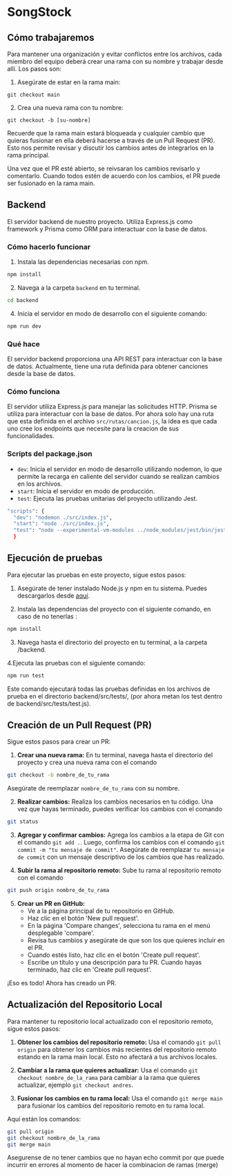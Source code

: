 # SongStock

## Cómo trabajaremos

Para mantener una organización y evitar conflictos entre los archivos, cada miembro del equipo deberá crear una rama con su nombre y trabajar desde allí. Los pasos son:

1. Asegúrate de estar en la rama main:

```
git checkout main
```

2. Crea una nueva rama con tu nombre:

```
git checkout -b [su-nombre]
```

Recuerde que la rama main estará bloqueada y cualquier cambio que quieras fusionar en ella deberá hacerse a través de un Pull Request (PR). Esto nos permite revisar y discutir los cambios antes de integrarlos en la rama principal.

Una vez que el PR esté abierto, se reivsaran los cambios revisarlo y comentarlo. Cuando todos estén de acuerdo con los cambios, el PR puede ser fusionado en la rama main.

## Backend

El servidor backend de nuestro proyecto. Utiliza Express.js como framework y Prisma como ORM para interactuar con la base de datos.

### Cómo hacerlo funcionar

1. Instala las dependencias necesarias con npm.

```sh
npm install
```

2. Navega a la carpeta `backend` en tu terminal.

```sh
cd backend
```

<!-- 3.() Copia el archivo `.env.example` a un nuevo archivo llamado `.env` y rellena las variables de entorno necesarias.

`cp .env.example .env` -->

4. Inicia el servidor en modo de desarrollo con el siguiente comando:

```sh
npm run dev
```

### Qué hace

El servidor backend proporciona una API REST para interactuar con la base de datos. Actualmente, tiene una ruta definida para obtener canciones desde la base de datos.

### Cómo funciona

El servidor utiliza Express.js para manejar las solicitudes HTTP. Prisma se utiliza para interactuar con la base de datos. Por ahora solo hay una ruta que esta definida en el archivo `src/rutas/cancion.js`, la idea es que cada uno cree los endpoints que necesite para la creacion de sus funcionalidades.

### Scripts del package.json

- `dev`: Inicia el servidor en modo de desarrollo utilizando nodemon, lo que permite la recarga en caliente del servidor cuando se realizan cambios en los archivos.
- `start`: Inicia el servidor en modo de producción.
- `test`: Ejecuta las pruebas unitarias del proyecto utilizando Jest.

```sh
"scripts": {
  "dev": "nodemon ./src/index.js",
  "start": "node ./src/index.js",
  "test": "node --experimental-vm-modules ../node_modules/jest/bin/jest.js"
  }
```

## Ejecución de pruebas

Para ejecutar las pruebas en este proyecto, sigue estos pasos:

1. Asegúrate de tener instalado Node.js y npm en tu sistema. Puedes descargarlos desde [aquí](https://nodejs.org/).

2. Instala las dependencias del proyecto con el siguiente comando, en caso de no tenerlas :
```sh
npm install
```

3. Navega hasta el directorio del proyecto en tu terminal, a la carpeta /backend.


4.Ejecuta las pruebas con el siguiente comando:

```sh
npm run test
```

Este comando ejecutará todas las pruebas definidas en los archivos de prueba en el directorio backend/src/tests/, (por ahora metan los test dentro de backend/src/tests/test.js).

## Creación de un Pull Request (PR)

Sigue estos pasos para crear un PR:

1. **Crear una nueva rama:** En tu terminal, navega hasta el directorio del proyecto y crea una nueva rama con el comando 

```sh
git checkout -b nombre_de_tu_rama
```

 Asegúrate de reemplazar `nombre_de_tu_rama` con su nombre.

2. **Realizar cambios:** Realiza los cambios necesarios en tu código. Una vez que hayas terminado, puedes verificar los cambios con el comando 

```sh
git status
```


3. **Agregar y confirmar cambios:** Agrega los cambios a la etapa de Git con el comando `git add .`. Luego, confirma los cambios con el comando `git commit -m "tu mensaje de commit"`. Asegúrate de reemplazar `tu mensaje de commit` con un mensaje descriptivo de los cambios que has realizado.

4. **Subir la rama al repositorio remoto:** Sube tu rama al repositorio remoto con el comando 

```sh
git push origin nombre_de_tu_rama
```

5. **Crear un PR en GitHub:**
    - Ve a la página principal de tu repositorio en GitHub.
    - Haz clic en el botón 'New pull request'.
    - En la página 'Compare changes', selecciona tu rama en el menú desplegable 'compare'.
    - Revisa tus cambios y asegúrate de que son los que quieres incluir en el PR.
    - Cuando estés listo, haz clic en el botón 'Create pull request'.
    - Escribe un título y una descripción para tu PR. Cuando hayas terminado, haz clic en 'Create pull request'.

¡Eso es todo! Ahora has creado un PR.

## Actualización del Repositorio Local

Para mantener tu repositorio local actualizado con el repositorio remoto, sigue estos pasos:

1. **Obtener los cambios del repositorio remoto:** Usa el comando `git pull origin` para obtener los cambios más recientes del repositorio remoto estando en la rama main local. Esto no afectará a tus archivos locales.

2. **Cambiar a la rama que quieres actualizar:** Usa el comando `git checkout nombre_de_la_rama` para cambiar a la rama que quieres actualizar, ejemplo `git checkout andres`.

3. **Fusionar los cambios en tu rama local:** Usa el comando `git merge main` para fusionar los cambios del repositorio remoto en tu rama local.

Aquí están los comandos:

```sh
git pull origin
git checkout nombre_de_la_rama
git merge main

```
Asegurense de no tener cambios que no hayan echo commit por que puede incurrir en errores al momento de hacer la combinacion de ramas (merge)